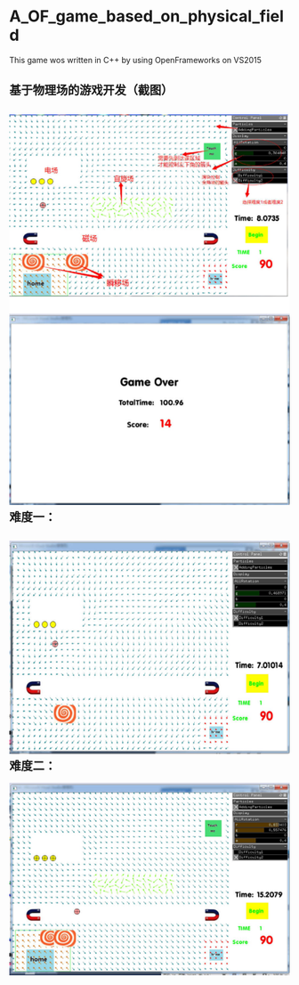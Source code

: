# A_OF_game_based_on_physical_field
This game wos written in C++ by using OpenFrameworks on VS2015

基于物理场的游戏开发（截图）
------
![image](https://github.com/1030514211/A_OF_game_based_on_physical_field/raw/master/image/1.png)
难度一：
------
![image](https://github.com/1030514211/A_OF_game_based_on_physical_field/raw/master/image/2.png)
难度二：
------
![image](https://github.com/1030514211/A_OF_game_based_on_physical_field/raw/master/image/3.png)

